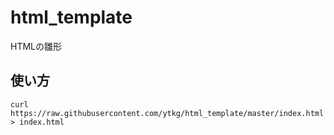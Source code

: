 # html_template
HTMLの雛形

## 使い方
```
curl https://raw.githubusercontent.com/ytkg/html_template/master/index.html > index.html
```
